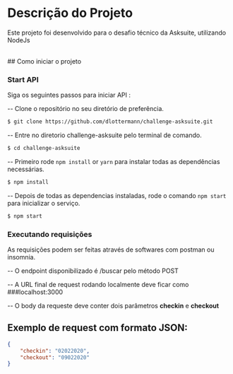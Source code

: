 
# Descrição do Projeto

Este projeto foi desenvolvido para o desafio técnico da Asksuite, utilizando NodeJs

<br />
## Como iniciar o projeto

### Start API 

Siga os seguintes passos para iniciar API :<br />

-- Clone o repositório no seu diretório de preferência. <br />

```sh
$ git clone https://github.com/dlottermann/challenge-asksuite.git
```

-- Entre no diretorio challenge-asksuite pelo terminal de comando. <br />

```sh
$ cd challenge-asksuite
```

-- Primeiro rode `npm install` or `yarn` para instalar todas as dependências necessárias. <br />

```sh
$ npm install
```

-- Depois de todas as dependencias instaladas, rode o comando `npm start` para inicializar o serviço.

```sh
$ npm start
```


### Executando requisições
As requisições podem ser feitas através de softwares com postman ou insomnia. <br />

-- O endpoint disponibilizado é /buscar pelo método POST

-- A URL final de request rodando localmente deve ficar como ###localhost:3000

-- O body da requeste deve conter dois parâmetros **checkin** e **checkout**


Exemplo de request com formato JSON:
----

```json
{
    "checkin": "02022020",
    "checkout": "09022020"
}
```